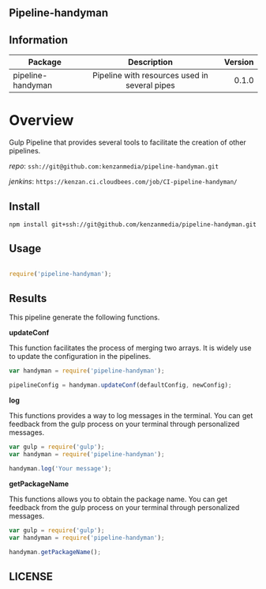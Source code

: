 ## Pipeline-handyman


## Information

| Package       | Description   | Version|
| ------------- |:-------------:| -----:|
| pipeline-handyman| Pipeline with resources used in several pipes | 0.1.0 |

# Overview

Gulp Pipeline that provides several tools to facilitate the creation of other pipelines.

_repo_: `ssh://git@github.com:kenzanmedia/pipeline-handyman.git`

_jenkins_: `https://kenzan.ci.cloudbees.com/job/CI-pipeline-handyman/`

## Install
`npm install git+ssh://git@github.com/kenzanmedia/pipeline-handyman.git`

## Usage
```javascript

require('pipeline-handyman');

```

## Results

This pipeline generate the following functions.

__updateConf__

This function facilitates the process of merging two arrays. It is widely use to update the configuration in the pipelines.

```javascript
var handyman = require('pipeline-handyman');

pipelineConfig = handyman.updateConf(defaultConfig, newConfig);

```
__log__

This functions provides a way to log messages in the terminal. You can get feedback from the gulp process on your terminal through personalized messages.
```javascript
var gulp = require('gulp');
var handyman = require('pipeline-handyman');

handyman.log('Your message');
```

__getPackageName__

This functions allows you to obtain the package name. You can get feedback from the gulp process on your terminal through personalized messages.
```javascript
var gulp = require('gulp');
var handyman = require('pipeline-handyman');

handyman.getPackageName();
```


## LICENSE
